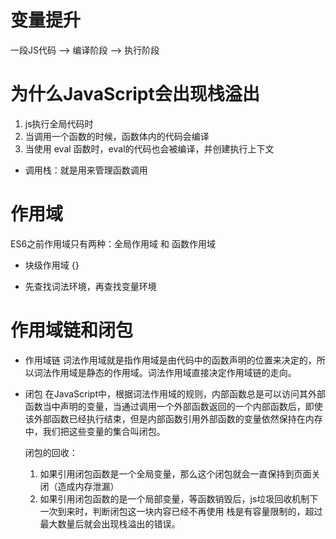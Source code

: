 # 变量提升
一段JS代码 --> 编译阶段 --> 执行阶段

# 为什么JavaScript会出现栈溢出
1. js执行全局代码时
2. 当调用一个函数的时候，函数体内的代码会编译
3. 当使用 eval 函数时，eval的代码也会被编译，并创建执行上下文

- 调用栈：就是用来管理函数调用 

# 作用域
ES6之前作用域只有两种：全局作用域 和 函数作用域

- 块级作用域 {}
<!-- for()不会创建作用域，但是它是一个块 -->

- 先查找词法环境，再查找变量环境

# 作用域链和闭包
- 作用域链
  词法作用域就是指作用域是由代码中的函数声明的位置来决定的，所以词法作用域是静态的作用域。词法作用域直接决定作用域链的走向。


- 闭包
  在JavaScript中，根据词法作用域的规则，内部函数总是可以访问其外部函数当中声明的变量，当通过调用一个外部函数返回的一个内部函数后，即使该外部函数已经执行结束，但是内部函数引用外部函数的变量依然保持在内存中，我们把这些变量的集合叫闭包。

  闭包的回收：
  1. 如果引用闭包函数是一个全局变量，那么这个闭包就会一直保持到页面关闭（造成内存泄漏）
  2. 如果引用闭包函数的是一个局部变量，等函数销毁后，js垃圾回收机制下一次到来时，判断闭包这一块内容已经不再使用
栈是有容量限制的，超过最大数量后就会出现栈溢出的错误。